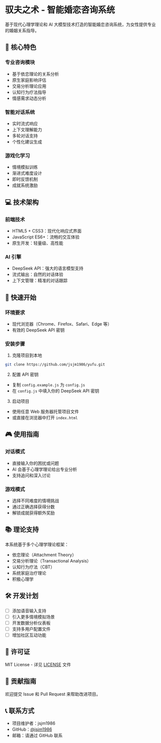 # 驭夫之术 - 智能婚恋咨询系统

基于现代心理学理论和 AI 大模型技术打造的智能婚恋咨询系统，为女性提供专业的婚姻关系指导。

## 🌟 核心特色

### 专业咨询模块
- 基于依恋理论的关系分析
- 原生家庭影响评估
- 交易分析理论应用
- 认知行为疗法指导
- 情感需求动态分析

### 智能对话系统
- 实时流式响应
- 上下文理解能力
- 多轮对话支持
- 个性化建议生成

### 游戏化学习
- 情境模拟训练
- 渐进式难度设计
- 即时反馈机制
- 成就系统激励

## 💻 技术架构

### 前端技术
- HTML5 + CSS3：现代化响应式界面
- JavaScript ES6+：流畅的交互体验
- 原生开发：轻量级、高性能

### AI 引擎
- DeepSeek API：强大的语言模型支持
- 流式输出：自然的对话体验
- 上下文管理：精准的对话跟踪

## 🚀 快速开始

### 环境要求
- 现代浏览器（Chrome、Firefox、Safari、Edge 等）
- 有效的 DeepSeek API 密钥

### 安装步骤
1. 克隆项目到本地
```bash
git clone https://github.com/jsjm1986/yufu.git
```

2. 配置 API 密钥
- 复制 `config.example.js` 为 `config.js`
- 在 `config.js` 中填入你的 DeepSeek API 密钥

3. 启动项目
- 使用任意 Web 服务器托管项目文件
- 或直接在浏览器中打开 `index.html`

## 🎮 使用指南

### 对话模式
- 直接输入你的困扰或问题
- AI 会基于心理学理论给出专业分析
- 支持追问和深入讨论

### 游戏模式
- 选择不同难度的情境挑战
- 通过正确选择获得分数
- 解锁成就获得额外奖励

## 📚 理论支持

本系统基于多个心理学理论框架：
- 依恋理论（Attachment Theory）
- 交易分析理论（Transactional Analysis）
- 认知行为疗法（CBT）
- 系统家庭治疗理论
- 积极心理学

## 🛠 开发计划

- [ ] 添加语音输入支持
- [ ] 引入更多情境模拟场景
- [ ] 开发数据分析仪表板
- [ ] 支持多用户配置文件
- [ ] 增加社区互动功能

## 📝 许可证

MIT License - 详见 [LICENSE](LICENSE) 文件

## 🤝 贡献指南

欢迎提交 Issue 和 Pull Request 来帮助改进项目。

## 📞 联系方式

- 项目维护者：jsjm1986
- GitHub：[@jsjm1986](https://github.com/jsjm1986)
- 邮箱：请通过 GitHub 联系 
